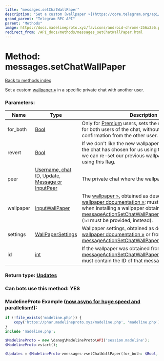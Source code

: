 ```yaml
---
title: "messages.setChatWallPaper"
description: "Set a custom [wallpaper »](https://core.telegram.org/api/wallpapers) in a specific private chat with another user."
grand_parent: "Telegram RPC API"
parent: "Methods"
image: https://docs.madelineproto.xyz/favicons/android-chrome-256x256.png
redirect_from: /API_docs/methods/messages_setChatWallPaper.html
---
```

# Method: messages.setChatWallPaper
[Back to methods index](index.html)



Set a custom [wallpaper »](https://core.telegram.org/api/wallpapers) in a specific private chat with another user.

### Parameters:

| Name     |    Type       | Description | Required |
|----------|---------------|-------------|----------|
|for\_both|[Bool](/API_docs/types/Bool.html) | Only for [Premium](https://core.telegram.org/api/premium) users, sets the specified wallpaper for both users of the chat, without requiring confirmation from the other user. | Optional|
|revert|[Bool](/API_docs/types/Bool.html) | If we don't like the new wallpaper the other user of the chat has chosen for us using the `for_both` flag, we can re-set our previous wallpaper just on our side using this flag. | Optional|
|peer|[Username, chat ID, Update, Message or InputPeer](/API_docs/types/InputPeer.html) | The private chat where the wallpaper will be set | Optional|
|wallpaper|[InputWallPaper](/API_docs/types/InputWallPaper.html) | The [wallpaper »](https://core.telegram.org/api/wallpapers), obtained as described in the [wallpaper documentation »](https://core.telegram.org/api/wallpapers#uploading-wallpapers); must **not** be provided when installing a wallpaper obtained from a [messageActionSetChatWallPaper](../constructors/messageActionSetChatWallPaper.html) service message (`id` must be provided, instead). | Optional|
|settings|[WallPaperSettings](/API_docs/types/WallPaperSettings.html) | Wallpaper settings, obtained as described in the [wallpaper documentation »](https://core.telegram.org/api/wallpapers#uploading-wallpapers) or from [messageActionSetChatWallPaper](../constructors/messageActionSetChatWallPaper.html).`wallpaper`.`settings`. | Optional|
|id|[int](/API_docs/types/int.html) | If the wallpaper was obtained from a [messageActionSetChatWallPaper](../constructors/messageActionSetChatWallPaper.html) service message, must contain the ID of that message. | Optional|


### Return type: [Updates](/API_docs/types/Updates.html)

### Can bots use this method: **YES**


### MadelineProto Example ([now async for huge speed and parallelism!](https://docs.madelineproto.xyz/docs/ASYNC.html)):


```php
if (!file_exists('madeline.php')) {
    copy('https://phar.madelineproto.xyz/madeline.php', 'madeline.php');
}
include 'madeline.php';

$MadelineProto = new \danog\MadelineProto\API('session.madeline');
$MadelineProto->start();

$Updates = $MadelineProto->messages->setChatWallPaper(for_both: $Bool, revert: $Bool, peer: $InputPeer, wallpaper: $InputWallPaper, settings: $WallPaperSettings, id: $int, );
```

